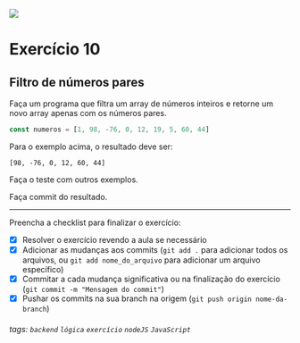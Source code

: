 ![](https://i.imgur.com/xG74tOh.png)

# Exercício 10

## Filtro de números pares

Faça um programa que filtra um array de números inteiros e retorne um novo array apenas com os números pares.

```javascript
const numeros = [1, 98, -76, 0, 12, 19, 5, 60, 44]
```

Para o exemplo acima, o resultado deve ser:

```
[98, -76, 0, 12, 60, 44]
```

Faça o teste com outros exemplos.

Faça commit do resultado.

---

Preencha a checklist para finalizar o exercício:

-   [x] Resolver o exercício revendo a aula se necessário
-   [x] Adicionar as mudanças aos commits (`git add .` para adicionar todos os arquivos, ou `git add nome_do_arquivo` para adicionar um arquivo específico)
-   [x] Commitar a cada mudança significativa ou na finalização do exercício (`git commit -m "Mensagem do commit"`)
-   [x] Pushar os commits na sua branch na origem (`git push origin nome-da-branch`)

###### tags: `backend` `lógica` `exercício` `nodeJS` `JavaScript`
